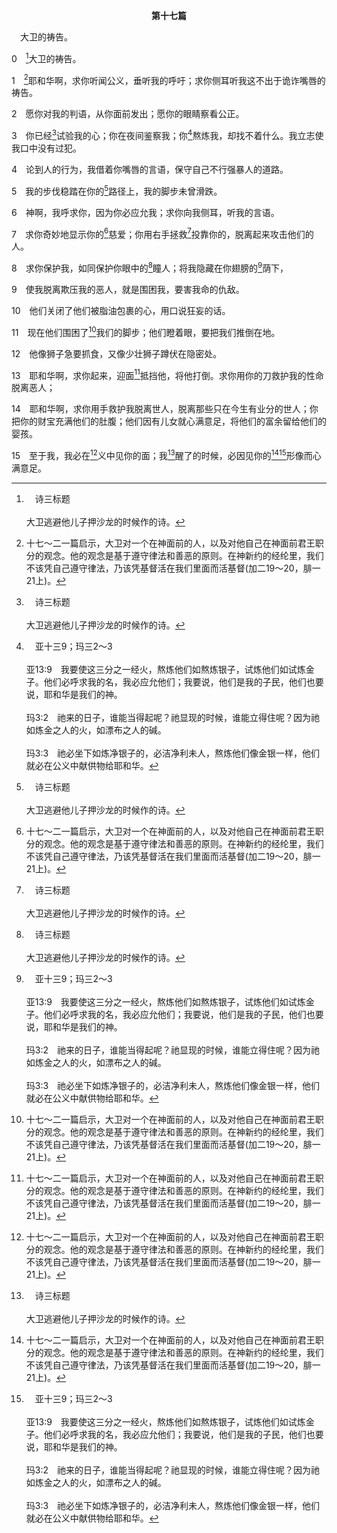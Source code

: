 <p style="text-align:center;font-weight:bold;">第十七篇</p>

<a name="0">

<span id="spsm">　大卫的祷告。

0　[^a]大卫的祷告。

[^a]:　诗三标题<br><br>大卫逃避他儿子押沙龙的时候作的诗。

1　[^1]耶和华啊，求你听闻公义，垂听我的呼吁；求你侧耳听我这不出于诡诈嘴唇的祷告。

[^1]:十七～二一篇启示，大卫对一个在神面前的人，以及对他自己在神面前君王职分的观念。他的观念是基于遵守律法和善恶的原则。在神新约的经纶里，我们不该凭自己遵守律法，乃该凭基督活在我们里面而活基督(加二19～20，腓一21上)。

2　愿你对我的判语，从你面前发出；愿你的眼睛察看公正。

3　你已经[^a]试验我的心；你在夜间鉴察我；你[^b]熬炼我，却找不着什么。我立志使我口中没有过犯。

[^a]:　诗二六2；代上二九17；帖前二4；彼前一7<br><br>诗26:2　耶和华啊，求你察看我，试验我，熬炼我的肺腑心肠。<br><br>代上29:17　我的神啊，我知道你察验人心，喜悦正直。我以正直的心乐意献上这一切；现在我欢欢喜喜地看见，你的民在这里都乐意奉献与你。<br><br>帖前2:4　但神怎样验中了我们，把福音托付我们，我们就照样讲，不是要讨人喜欢，乃是要讨那察验我们心的神喜欢。<br><br>彼前1:7　叫你们信心所受的试验，比那经过火的试验仍会毁坏之金子的试验，更为宝贵，可以在耶稣基督显现的时候，显为可得称赞、荣耀和尊贵的；

[^b]:　亚十三9；玛三2～3<br><br>亚13:9　我要使这三分之一经火，熬炼他们如熬炼银子，试炼他们如试炼金子。他们必呼求我的名，我必应允他们；我要说，他们是我的子民，他们也要说，耶和华是我们的神。<br><br>玛3:2　祂来的日子，谁能当得起呢？祂显现的时候，谁能立得住呢？因为祂如炼金之人的火，如漂布之人的碱。<br><br>玛3:3　祂必坐下如炼净银子的，必洁净利未人，熬炼他们像金银一样，他们就必在公义中献供物给耶和华。

4　论到人的行为，我借着你嘴唇的言语，保守自己不行强暴人的道路。

5　我的步伐稳踏在你的[^a]路径上，我的脚步未曾滑跌。

[^a]:　诗四四18<br><br>诗44:18　我们的心没有退后，我们的脚步也没有偏离你的路；

6　神啊，我呼求你，因为你必应允我；求你向我侧耳，听我的言语。

7　求你奇妙地显示你的[^1]慈爱；你用右手拯救[^a]投靠你的，脱离起来攻击他们的人。

[^1]:7～9节指明，大卫的观念从1～6节他自己的公义，进步到神的慈爱以及神将他隐藏在神翅膀的荫下。

[^a]:　诗二12<br><br>诗2:12　当以嘴亲子，恐怕祂发怒，你们便在路中灭亡，因为祂的怒气快要发作。凡投奔于祂的，都是有福的。

8　求你保护我，如同保护你眼中的[^a]瞳人；将我隐藏在你翅膀的[^b]荫下，

[^a]:　申三二10；亚二8<br><br>申32:10　耶和华在旷野之地，在野兽吼叫的荒野遇见他，就环绕他，专顾他，保护他如同保护眼中的瞳人。<br><br>亚2:8　因为万军之耶和华如此说，在显出荣耀之后，祂差遣我去攻击那掳掠你们的列国；因为那触着你们的，就是触着祂眼中的瞳人。

[^b]:　得二12；诗三六7；五七1；六三7；九一4；路十三34<br><br>得2:12　愿耶和华照你所行的报答你；你来投靠耶和华以色列神的翅膀下，愿你满得祂的酬报。<br><br>诗36:7　神啊，你的慈爱，何其宝贵！世人投靠在你翅膀的荫下。<br><br>诗57:1　大卫逃避扫罗，藏在洞里；那时他作了这金诗，交与歌咏长；调用休要毁坏。<br><br>神啊，求你恩待我，恩待我；因为我的心投靠你；我要投靠在你翅膀的荫下，等到灾害过去。<br><br>诗63:7　因为你曾帮助我，我要在你翅膀的荫下欢呼。<br><br>诗91:4　祂必用自己的翎毛遮蔽你，你要投靠在祂的翅膀底下；祂的真实，是大小的盾牌。<br><br>路13:34　耶路撒冷啊，耶路撒冷啊，你常杀害申言者，又用石头打死那奉差遣到你这里来的。我多次愿意聚集你的儿女，好像母鸡把自己的小鸡聚集在翅膀底下，只是你们不愿意。

9　使我脱离欺压我的恶人，就是围困我，要害我命的仇敌。

10　他们关闭了他们被脂油包裹的心，用口说狂妄的话。

11　现在他们围困了[^1]我们的脚步；他们瞪着眼，要把我们推倒在地。

[^1]:我们，有些古卷作，我。

12　他像狮子急要抓食，又像少壮狮子蹲伏在隐密处。

13　耶和华啊，求你起来，迎面[^1]抵挡他，将他打倒。求你用你的刀救护我的性命脱离恶人；

[^1]:见三7注1。

14　耶和华啊，求你用手救护我脱离世人，脱离那些只在今生有业分的世人；你把你的财宝充满他们的肚腹；他们因有儿女就心满意足，将他们的富余留给他们的婴孩。

15　至于我，我必在[^1]义中见你的面；我[^a]醒了的时候，必因见你的[^1][^b]形像而心满意足。

[^1]:本篇末了，大卫以神的形像(即同在)为满足，这表明他的进步，但他仍留于他在神面前的义里。大卫虽犯了大罪，娶拔示巴，并谋杀她的丈夫乌利亚(撒下十一)，却仍夸耀自己的义。

[^a]:　赛二六19；但十二2<br><br>赛26:19　属你的死人要活过来；我们的尸首要兴起。住在尘埃中的啊，要醒起欢呼，因你的甘露好像清晨的甘露，地也要交出死人来。<br><br>但12:2　睡在尘埃中的，必有多人醒起；其中有归到永远生命的，有归到羞辱，永远蒙羞的。

[^b]:　伯十九26；约壹三2<br><br>伯19:26　我这皮肉灭绝之后，我必在肉体之外得见神。<br><br>约壹3:2　亲爱的，我们现在是神的儿女，将来如何，还未显明；但我们晓得祂若显现，我们必要像祂；因为我们必要看见祂，正如祂所是的。


